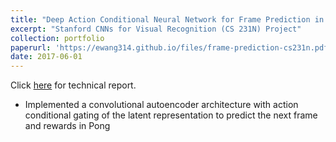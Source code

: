 ```yaml
---
title: "Deep Action Conditional Neural Network for Frame Prediction in Atari Games"
excerpt: "Stanford CNNs for Visual Recognition (CS 231N) Project"
collection: portfolio
paperurl: 'https://ewang314.github.io/files/frame-prediction-cs231n.pdf'
date: 2017-06-01
---
```

Click [here](https://ewang314.github.io/files/frame-prediction-cs231n.pdf) for technical report.

* Implemented a convolutional autoencoder architecture with action conditional
gating of the latent representation to predict the next frame and rewards in
Pong
